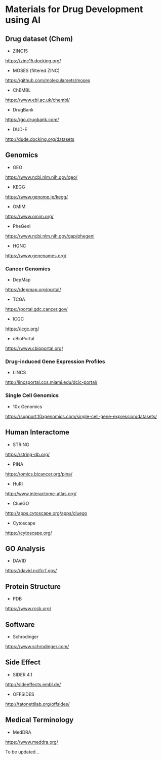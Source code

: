 # Materials for Drug Development using AI

## Drug dataset (Chem)
- ZINC15

https://zinc15.docking.org/

- MOSES (filtered ZINC)

https://github.com/molecularsets/moses

- ChEMBL

https://www.ebi.ac.uk/chembl/

- DrugBank

https://go.drugbank.com/

- DUD-E

http://dude.docking.org/datasets


## Genomics
- GEO

https://www.ncbi.nlm.nih.gov/geo/

- KEGG 

https://www.genome.jp/kegg/

- OMIM

https://www.omim.org/

- PheGenI

https://www.ncbi.nlm.nih.gov/gap/phegeni

- HGNC

https://www.genenames.org/

### Cancer Genomics
- DepMap

https://depmap.org/portal/

- TCGA

https://portal.gdc.cancer.gov/

- ICGC

https://icgc.org/

- cBioPortal

https://www.cbioportal.org/

### Drug-induced Gene Expression Profiles
- LINCS

http://lincsportal.ccs.miami.edu/dcic-portal/

### Single Cell Genomics 
- 10x Genomics

https://support.10xgenomics.com/single-cell-gene-expression/datasets/

## Human Interactome
- STRING

https://string-db.org/

- PINA

https://omics.bjcancer.org/pina/

- HuRI

http://www.interactome-atlas.org/

- ClueGO

http://apps.cytoscape.org/apps/cluego

- Cytoscape

https://cytoscape.org/


## GO Analysis
- DAVID

https://david.ncifcrf.gov/


## Protein Structure 
- PDB

https://www.rcsb.org/



## Software
- Schrodinger

https://www.schrodinger.com/


## Side Effect 
- SIDER 4.1

http://sideeffects.embl.de/

- OFFSIDES

http://tatonettilab.org/offsides/


## Medical Terminology
- MedDRA

https://www.meddra.org/



To be updated...
